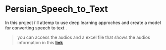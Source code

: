 # Persian_Speech_to_Text
In this project i'll attemp to use deep learning approches and create a model for converting speech to text .
> you can access the audios and a excel file that shows the audios information in this [**link**](https://drive.google.com/file/d/19QKm7Zi6Kyoc6HxJ_v5VmnpDRo9vESVO/view?usp=sharing,https://docs.google.com/spreadsheets/d/1y6LuSdP8p_6CGB3y4hCP8o4B2Qtnnc0Z/edit?usp=sharing&ouid=111313056663293402882&rtpof=true&sd=true)
